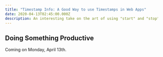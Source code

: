 ```yaml
---
title: "Timestamp Info: A Good Way to use Timestamps in Web Apps"
date: 2020-04-13T02:45:00.000Z
description: An interesting take on the art of using "start" and "stop" timestamp methodology in web applications.
---
```


## Doing Something Productive

Coming on Monday, April 13th.

